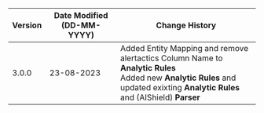 | **Version** | **Date Modified (DD-MM-YYYY)** | **Change History**                                               |
|-------------|--------------------------------|------------------------------------------------------------------|
|  3.0.0      |  23-08-2023                    | Added Entity Mapping and remove alertactics Column Name to **Analytic Rules** <br>Added new **Analytic Rules** and updated exixting **Analytic Rules** and (AIShield) **Parser**  |
